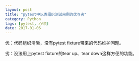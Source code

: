 ```yaml
---
layout: post
title: "pytest中以类组织测试用例的优与劣"
category: Python
tags: [pytest, 心得]
date: 2017-01-06
---
```


优：代码组织清晰，没有pytest fixture带来的代码维护问题。

劣：没法用上pytest fixture的tear up、tear down这样方便的功能。